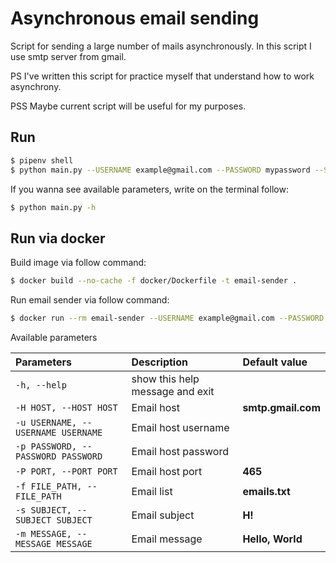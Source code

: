 # Asynchronous email sending

Script for sending a large number of mails asynchronously.
In this script I use smtp server from gmail.

PS I've written this script for practice myself that understand how to work asynchrony.

PSS Maybe current script will be useful for my purposes.

## Run

```.bash
$ pipenv shell
$ python main.py --USERNAME example@gmail.com --PASSWORD mypassword --SUBJECT 'Test subject' --MESSAGE 'Test message'
```

If you wanna see available parameters, write on the terminal follow:

```.bash
$ python main.py -h
``` 

## Run via docker

Build image via follow command:

```.bash
$ docker build --no-cache -f docker/Dockerfile -t email-sender . 
```

Run email sender via follow command:

```bash
$ docker run --rm email-sender --USERNAME example@gmail.com --PASSWORD mypassword --SUBJECT 'Test subject' --MESSAGE 'Test message'
```

Available parameters

| Parameters    | Description   |    Default value  |
| :---         |     :---      |          :--- |   
| `-h, --help`  | show this help message and exit  |               |
| `-H HOST, --HOST HOST`  | Email host | **smtp.gmail.com**        |
| `-u USERNAME, --USERNAME USERNAME`  | Email host username |      |
| `-p PASSWORD, --PASSWORD PASSWORD`  | Email host password |      |
| `-P PORT, --PORT PORT`  | Email host port | **465**              |
| `-f FILE_PATH, --FILE_PATH`  | Email list | **emails.txt**       |
| `-s SUBJECT, --SUBJECT SUBJECT`  | Email subject | **H!**        |
| `-m MESSAGE, --MESSAGE MESSAGE`  | Email message | **Hello, World**  |
